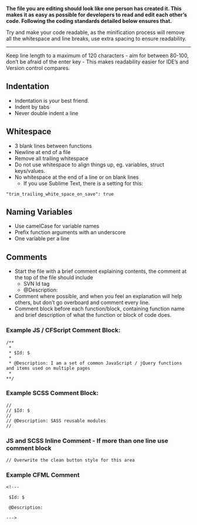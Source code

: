 **The file you are editing should look like one person has created it. This makes it as easy as possible for developers to read and edit each other’s code. Following the coding standards detailed below ensures that.**

Try and make your code readable, as the minification process will remove all the whitespace and line breaks, use extra spacing to ensure readability.

---

Keep line length to a maximum of 120 characters - aim for between 80-100, don’t be afraid of the enter key - This makes readability easier for IDE’s and Version control compares.

## Indentation
* Indentation is your best friend.
* Indent by tabs
* Never double indent a line

## Whitespace
* 3 blank lines between functions
* Newline at end of a file
* Remove all trailing whitespace
* Do not use whitespace to align things up, eg. variables, struct keys/values.
* No whitespace at the end of a line or on blank lines
    * If you use Sublime Text, there is a setting for this: 
```
"trim_trailing_white_space_on_save": true
```

## Naming Variables
* Use camelCase for variable names
* Prefix function arguments with an underscore
* One variable per a line

## Comments
* Start the file with a brief comment explaining contents, the comment at the top of the file should include
    * SVN Id tag
    * @Description:
* Comment where possible, and when you feel an explanation will help others, but don’t go overboard and comment every line. 
* Comment block before each function/block, containing function name and brief description of what the function or block of code does.

### Example JS / CFScript Comment Block: 
``` language-javascript
/**
 *
 * $Id: $
 *
 * @Description: I am a set of common JavaScript / jQuery functions and items used on multiple pages
 *
**/
```

### Example SCSS Comment Block:
``` language-javascript
// 
// $Id: $
//
// @Description: SASS reusable modules
//
```

### JS and SCSS Inline Comment - If more than one line use comment block
``` language-javascript
// Overwrite the clean button style for this area
```

### Example CFML Comment
``` language-javascript
<!---

 $Id: $

 @Description: 

--->
```
